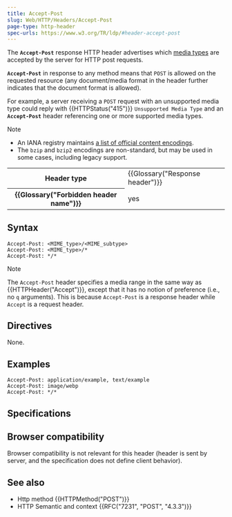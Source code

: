 ```yaml
---
title: Accept-Post
slug: Web/HTTP/Headers/Accept-Post
page-type: http-header
spec-urls: https://www.w3.org/TR/ldp/#header-accept-post
---
```




The **`Accept-Post`** response HTTP header advertises which [media types](/Web/HTTP/Basics_of_HTTP/MIME_types) are accepted by the server for HTTP post requests.

**`Accept-Post`** in response to any method means that `POST` is allowed on the requested resource (any document/media format in the header further indicates that the document format is allowed).

For example, a server receiving a `POST` request with an unsupported media type could reply with {{HTTPStatus("415")}} `Unsupported Media Type` and an **`Accept-Post`** header referencing one or more supported media types.

> [!NOTE]
>
> - An IANA registry maintains [a list of official content encodings](https://www.iana.org/assignments/http-parameters/http-parameters.xhtml#content-coding).
> - The `bzip` and `bzip2` encodings are non-standard, but may be used in some cases, including legacy support.

<table class="properties">
  <tbody>
    <tr>
      <th scope="row">Header type</th>
      <td>{{Glossary("Response header")}}</td>
    </tr>
    <tr>
      <th scope="row">{{Glossary("Forbidden header name")}}</th>
      <td>yes</td>
    </tr>
  </tbody>
</table>

## Syntax

```http
Accept-Post: <MIME_type>/<MIME_subtype>
Accept-Post: <MIME_type>/*
Accept-Post: */*
```

> [!NOTE]
> The `Accept-Post` header specifies a media range in the same way as {{HTTPHeader("Accept")}}, except that it has no notion of preference (i.e., no `q` arguments). This is because `Accept-Post` is a response header while `Accept` is a request header.

## Directives

None.

## Examples

```http
Accept-Post: application/example, text/example
Accept-Post: image/webp
Accept-Post: */*
```

## Specifications



## Browser compatibility

Browser compatibility is not relevant for this header (header is sent by server, and the specification does not define client behavior).

## See also

- Http method {{HTTPMethod("POST")}}
- HTTP Semantic and context {{RFC("7231", "POST", "4.3.3")}}
